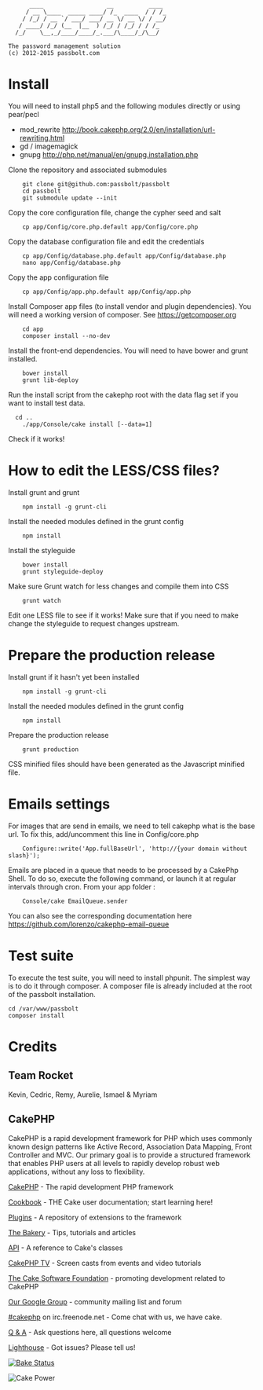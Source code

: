 	      ____                  __          ____
	     / __ \____  _____ ____/ /_  ____  / / /_
	    / /_/ / __ `/ ___/ ___/ __ \/ __ \/ / __/
	   / ____/ /_/ (__  |__  ) /_/ / /_/ / / /_
	  /_/    \__,_/____/____/_.___/\____/_/\__/
	
	The password management solution
	(c) 2012-2015 passbolt.com

Install
=========

You will need to install php5 and the following modules directly or using pear/pecl
- mod_rewrite http://book.cakephp.org/2.0/en/installation/url-rewriting.html
- gd / imagemagick
- gnupg http://php.net/manual/en/gnupg.installation.php

Clone the repository and associated submodules
```
	git clone git@github.com:passbolt/passbolt
	cd passbolt
	git submodule update --init
```

Copy the core configuration file, change the cypher seed and salt
```
	cp app/Config/core.php.default app/Config/core.php
```

Copy the database configuration file and edit the credentials
```
	cp app/Config/database.php.default app/Config/database.php
	nano app/Config/database.php
```

Copy the app configuration file
```
	cp app/Config/app.php.default app/Config/app.php
```

Install Composer app files (to install vendor and plugin dependencies).
You will need a working version of composer. See https://getcomposer.org
```
	cd app
	composer install --no-dev
```

Install the front-end dependencies. You will need to have bower and grunt installed.
```
	bower install
	grunt lib-deploy
```


Run the install script from the cakephp root with the data flag set
if you want to install test data.
```
  cd ..
	./app/Console/cake install [--data=1]
```
Check if it works!


How to edit the LESS/CSS files?
=========

Install grunt and grunt
```
	npm install -g grunt-cli
```
Install the needed modules defined in the grunt config
```
	npm install
```
Install the styleguide
```
	bower install
	grunt styleguide-deploy
```
Make sure Grunt watch for less changes and compile them into CSS
```
	grunt watch
```
Edit one LESS file to see if it works!
Make sure that if you need to make change the styleguide to request changes upstream.


Prepare the production release
=========

Install grunt if it hasn't yet been installed
```
	npm install -g grunt-cli
```
Install the needed modules defined in the grunt config
```
	npm install
```
Prepare the production release
```
	grunt production
```
CSS minified files should have been generated as the Javascript minified file.


Emails settings
===============

For images that are send in emails, we need to tell cakephp what is the base url.
To fix this, add/uncomment this line in Config/core.php
```
	Configure::write('App.fullBaseUrl', 'http://{your domain without slash}');
```
Emails are placed in a queue that needs to be processed by a CakePhp Shell. To do so, execute the following command, or launch it at regular intervals through cron.
From your app folder :
```
	Console/cake EmailQueue.sender
```
You can also see the corresponding documentation here https://github.com/lorenzo/cakephp-email-queue


Test suite
==========

To execute the test suite, you will need to install phpunit.
The simplest way is to do it through composer. A composer file is already included at the root of the passbolt installation.
```
cd /var/www/passbolt
composer install
```

Credits
=========

Team Rocket
------
Kevin, Cedric, Remy, Aurelie, Ismael & Myriam


CakePHP
--------

CakePHP is a rapid development framework for PHP which uses commonly known design patterns like Active Record, Association Data Mapping, Front Controller and MVC.
Our primary goal is to provide a structured framework that enables PHP users at all levels to rapidly develop robust web applications, without any loss to flexibility.

[CakePHP](http://www.cakephp.org) - The rapid development PHP framework

[Cookbook](http://book.cakephp.org) - THE Cake user documentation; start learning here!

[Plugins](http://plugins.cakephp.org/) - A repository of extensions to the framework

[The Bakery](http://bakery.cakephp.org) - Tips, tutorials and articles

[API](http://api.cakephp.org) - A reference to Cake's classes

[CakePHP TV](http://tv.cakephp.org) - Screen casts from events and video tutorials

[The Cake Software Foundation](http://cakefoundation.org/) - promoting development related to CakePHP

[Our Google Group](http://groups.google.com/group/cake-php) - community mailing list and forum

[#cakephp](http://webchat.freenode.net/?channels=#cakephp) on irc.freenode.net - Come chat with us, we have cake.

[Q & A](http://ask.cakephp.org/) - Ask questions here, all questions welcome

[Lighthouse](http://cakephp.lighthouseapp.com/) - Got issues? Please tell us!

[![Bake Status](https://secure.travis-ci.org/cakephp/cakephp.png?branch=master)](http://travis-ci.org/cakephp/cakephp)

![Cake Power](https://raw.github.com/cakephp/cakephp/master/lib/Cake/Console/Templates/skel/webroot/img/cake.power.gif)
